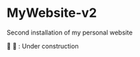 # MyWebsite-v2
Second installation of my personal website

:construction_worker: :construction: :  Under construction